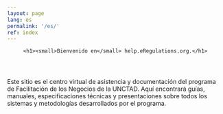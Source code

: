 ```yaml
---
layout: page
lang: es
permalink: '/es/'
ref: index
---
```


<header>

	<h1><small>Bienvenido en</small> help.eRegulations.org.</h1>

</header>

<div class="row">
  <div class="col-md-12">
		<p>Este sitio es el centro virtual de asistencia y documentación del programa de Facilitación de los Negocios de la UNCTAD. Aquí encontrará guías, manuales, especificaciones técnicas y presentaciones sobre todos los sistemas y metodologías desarrollados por el programa.</p>
  </div>
</div>
